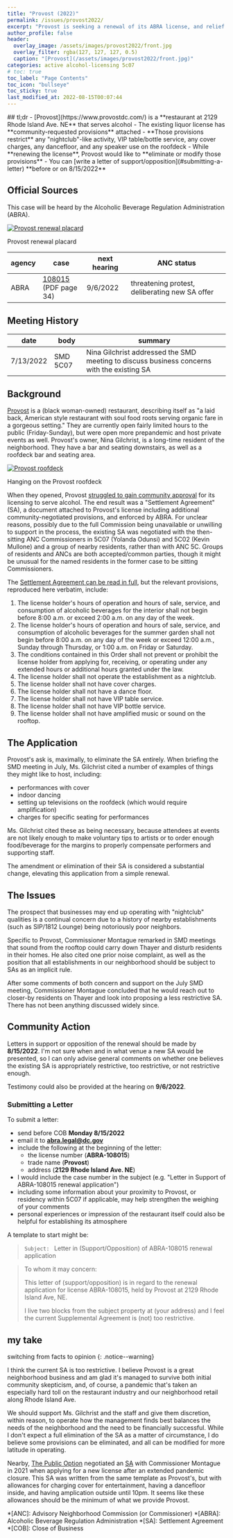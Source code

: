 ```yaml
---
title: "Provost (2022)"
permalink: /issues/provost2022/
excerpt: "Provost is seeking a renewal of its ABRA license, and relief from its current Settlement Agreement"
author_profile: false
header:
  overlay_image: /assets/images/provost2022/front.jpg
  overlay_filter: rgba(127, 127, 127, 0.5)
  caption: "[Provost](/assets/images/provost2022/front.jpg)"
categories: active alcohol-licensing 5c07
# toc: true
toc_label: "Page Contents"
toc_icon: "bullseye"
toc_sticky: true
last_modified_at: 2022-08-15T00:07:44
---
```

<div id="provost-map" class="map-container"></div>
## tl;dr
- [Provost](https://www.provostdc.com/) is a **restaurant at 2129 Rhode Island Ave. NE** that serves alcohol
- The existing liquor license has **community-requested provisions** attached
- **Those provisions restrict** any "nightclub"-like activity, VIP table/bottle service, any cover charges, any dancefloor, and any speaker use on the roofdeck
- While **renewing the license**, Provost would like to **eliminate or modify those provisions**
- You can [write a letter of support/opposition](#submitting-a-letter) **before or on 8/15/2022**

## Official Sources
This case will be heard by the Alcoholic Beverage Regulation Administration (ABRA).

[![Provost renewal placard](/assets/images/provost2022/placard.jpg)](/assets/images/provost2022/placard.jpg)
<p class="caption">Provost renewal placard</p>

|agency|case|next hearing|ANC status|
|---|---|---|---|
|ABRA|[108015](https://abra.dc.gov/sites/default/files/dc/sites/abra/publication/attachments/Renewal%20Notices%207-1-2022.pdf)<br>(PDF page 34)|9/6/2022|threatening protest, deliberating new SA offer|

## Meeting History

|date|body|summary|
|---|---|---|
|7/13/2022|SMD 5C07|Nina Gilchrist addressed the SMD meeting to discuss business concerns with the existing SA|


## Background
[Provost](https://www.provostdc.com/) is a (black woman-owned) restaurant, describing itself as "a laid back, American style restaurant with soul food roots serving organic fare in a gorgeous setting." They are currently open fairly limited hours to the public (Friday-Sunday), but were open more prepandemic and host private events as well. Provost's owner, Nina Gilchrist, is a long-time resident of the neighborhood. They have a bar and seating downstairs, as well as a roofdeck bar and seating area.

[![Provost roofdeck](/assets/images/provost2022/roofdeck.jpg)](/assets/images/provost2022/roofdeck.jpg)
<p class="caption">Hanging on the Provost roofdeck</p>

When they opened, Provost [struggled to gain community approval](https://brooklandbridge.com/15252/neighbors-seek-to-protest-liquor-license-application-at-rhode-island-aves-provost/) for its licensing to serve alcohol. The end result was a "Settlement Agreement" (SA), a document attached to Provost's license including additional community-negotiated provisions, and enforced by ABRA. For unclear reasons, possibly due to the full Commission being unavailable or unwilling to support in the process, the existing SA was negotiated with the then-sitting ANC Commissioners in 5C07 (Yolanda Odunsi) and 5C02 (Kevin Mullone) and a group of nearby residents, rather than with ANC 5C. Groups of residents and ANCs are both accepted/common parties, though it might be unusual for the named residents in the former case to be sitting Commissioners.

The [Settlement Agreement can be read in full](https://abra.dc.gov/publication/2129-rhode-island-avenue-ne-march-14-2018-settlement-agreement), but the relevant provisions, reproduced here verbatim, include:
1. The license holder's hours of operation and hours of sale, service, and consumption of alcoholic beverages for the interior shall not begin before 8:00 a.m. or exceed 2:00 a.m. on any day of the week.
2. The license holder's hours of operation and hours of sale, service, and consumption of alcoholic beverages for the summer garden shall not begin before 8:00 a.m. on any day of the week or exceed 12:00 a.m., Sunday through Thursday, or 1:00 a.m. on Friday or Saturday.
3. The conditions contained in this Order shall not prevent or prohibit the license holder from applying for, receiving, or operating under any extended hours or additional hours granted under the law.
4. The license holder shall not operate the establishment as a nightclub.
5. The license holder shall not have cover charges.
6. The license holder shall not have a dance floor.
7. The license holder shall not have VIP table service.
8. The license holder shall not have VIP bottle service.
9. The license holder shall not have amplified music or sound on the rooftop. 

## The Application
Provost's ask is, maximally, to eliminate the SA entirely. When briefing the SMD meeting in July, Ms. Gilchrist cited a number of examples of things they might like to host, including:
- performances with cover
- indoor dancing
- setting up televisions on the roofdeck (which would require amplification)
- charges for specific seating for performances

Ms. Gilchrist cited these as being necessary, because attendees at events are not likely enough to make voluntary tips to artists or to order enough food/beverage for the margins to properly compensate performers and supporting staff.

The amendment or elimination of their SA is considered a substantial change, elevating this application from a simple renewal.

## The Issues
The prospect that businesses may end up operating with "nightclub" qualities is a continual concern due to a history of nearby establishments (such as SIP/1812 Lounge) being notoriously poor neighbors.

Specific to Provost, Commissioner Montague remarked in SMD meetings that sound from the rooftop could carry down Thayer and disturb residents in their homes. He also cited one prior noise complaint, as well as the position that all establishments in our neighborhood should be subject to SAs as an implicit rule.

After some comments of both concern and support on the July SMD meeting, Commissioner Montague concluded that he would reach out to closer-by residents on Thayer and look into proposing a less restrictive SA. There has not been anything discussed widely since.

## Community Action
Letters in support or opposition of the renewal should be made by **8/15/2022**. I'm not sure when and in what venue a new SA would be presented, so I can only advise general comments on whether one believes the existing SA is appropriately restrictive, too restrictive, or not restrictive enough.

Testimony could also be provided at the hearing on **9/6/2022**.

### Submitting a Letter
To submit a letter:
- send before COB **Monday 8/15/2022**
- email it to **abra.legal@dc.gov**
- include the following at the beginning of the letter:
  - the license number (**ABRA-108015**)
  - trade name (**Provost**)
  - address (**2129 Rhode Island Ave. NE**)
- I would include the case number in the subject (e.g. "Letter in Support of ABRA-108015 renewal application")
- including some information about your proximity to Provost, or residency within 5C07 if applicable, may help strengthen the weighing of your comments
- personal experiences or impression of the restaurant itself could also be helpful for establishing its atmosphere

A template to start might be:

> `Subject: ` Letter in (Support/Opposition) of ABRA-108015 renewal application

>To whom it may concern:
>
>This letter of (support/opposition) is in regard to the renewal application for license ABRA-108015, held by Provost at 2129 Rhode Island Ave, NE.
>
>I live two blocks from the subject property at (your address) and I feel the current Supplemental Agreement is (not) too restrictive.

## my take
switching from facts to opinion
{: .notice--warning}

I think the current SA is too restrictive. I believe Provost is a great neighborhood business and am glad it's managed to survive both initial community skepticism, and, of course, a pandemic that's taken an especially hard toll on the restaurant industry and our neighborhood retail along Rhode Island Ave.

We should support Ms. Gilchrist and the staff and give them discretion, within reason, to operate how the management finds best balances the needs of the neighborhood and the need to be financially successful. While I don't expect a full elimination of the SA as a matter of circumstance, I do believe some provisions can be eliminated, and all can be modified for more latitude in operating.

Nearby, [The Public Option](http://www.thepublicoptiondc.com/) negotiated an [SA](https://abra.dc.gov/publication/1601-rhode-island-avenue-ne-june-30-2021-settlement-agreement) with Commissioner Montague in 2021 when applying for a new license after an extended pandemic closure. This SA was written from the same template as Provost's, but with allowances for charging cover for entertainment, having a dancefloor inside, and having amplication outside until 10pm. It seems like these allowances should be the minimum of what we provide Provost.

*[ANC]: Advisory Neighborhood Commission (or Commissioner)
*[ABRA]: Alcoholic Beverage Regulation Administration
*[SA]: Settlement Agreement
*[COB]: Close of Business

<script>
var map = L.map('provost-map',  {
      zoomSnap: 0.25
  }).setView([38.929894199174406, -76.97389045994356], 19);
  L.tileLayer('https://{s}.tile.openstreetmap.org/{z}/{x}/{y}.png', {
      maxZoom: 19,
      attribution: '© OpenStreetMap'
  }).addTo(map);

  var polygon = L.polygon([[38.929916156227904, -76.97397865632215], [38.92994119459569, -76.97392031827687], [38.929769055638744, -76.97379224279813], [38.92974867571657, -76.97384525981326]], {color: 'blue'}).addTo(map);
</script>
